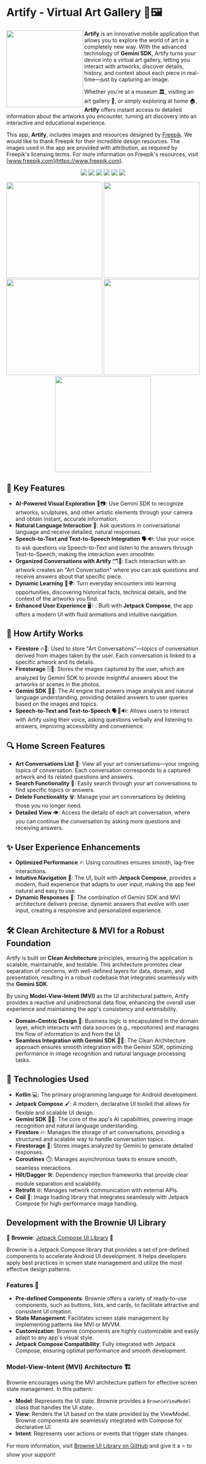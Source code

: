 # Artify - Virtual Art Gallery 🎨🖼️

<img width="auto" height="200px" align="left" src="doc/main_logo.png" />

**Artify** is an innovative mobile application that allows you to explore the world of art in a completely new way. With the advanced technology of **Gemini SDK**, Artify turns your device into a virtual art gallery, letting you interact with artworks, discover details, history, and context about each piece in real-time—just by capturing an image.

Whether you're at a museum 🏛️, visiting an art gallery 🎨, or simply exploring at home 🏠, **Artify** offers instant access to detailed information about the artworks you encounter, turning art discovery into an interactive and educational experience.

This app, **Artify**, includes images and resources designed by [Freepik](https://www.freepik.com). We would like to thank Freepik for their incredible design resources. The images used in the app are provided with attribution, as required by Freepik's licensing terms. For more information on Freepik's resources, visit [www.freepik.com](https://www.freepik.com).

<p align="center">
  <img src="https://img.shields.io/badge/Android%20Studio-3DDC84.svg?style=for-the-badge&logo=android-studio&logoColor=white" />
  <img src="https://img.shields.io/badge/kotlin-%237F52FF.svg?style=for-the-badge&logo=kotlin&logoColor=white" />
  <img src="https://img.shields.io/badge/Android-3DDC84?style=for-the-badge&logo=android&logoColor=white" />
  <img src="https://img.shields.io/badge/firebase-ffca28?style=for-the-badge&logo=firebase&logoColor=black" />
  <img src="https://img.shields.io/badge/Material%20UI-007FFF?style=for-the-badge&logo=mui&logoColor=white" />
  <img src="https://img.shields.io/badge/Google%20Gemini-8E75B2?style=for-the-badge&logo=googlegemini&logoColor=white" />
</p>

<p align="center">
  <img width="250px" src="doc/screenshots/previewed/image1.jpeg" />
  <img width="250px" src="doc/screenshots/previewed/image2.jpeg" />
  <img width="250px" src="doc/screenshots/previewed/image3.jpeg" />
  <img width="250px" src="doc/screenshots/previewed/image4.jpeg" />
  <img width="250px" src="doc/screenshots/previewed/image5.jpeg" />
</p>

## 🚀 Key Features

- **AI-Powered Visual Exploration** 🤖📷: Use Gemini SDK to recognize artworks, sculptures, and other artistic elements through your camera and obtain instant, accurate information.
- **Natural Language Interaction** 💬: Ask questions in conversational language and receive detailed, natural responses.
- **Speech-to-Text and Text-to-Speech Integration** 🗣️🔊: Use your voice to ask questions via Speech-to-Text and listen to the answers through Text-to-Speech, making the interaction even smoother.
- **Organized Conversations with Artify** 🗂️💬: Each interaction with an artwork creates an "Art Conversation" where you can ask questions and receive answers about that specific piece.
- **Dynamic Learning** 📘🌍: Turn everyday encounters into learning opportunities, discovering historical facts, technical details, and the context of the artworks you find.
- **Enhanced User Experience** 🖥️✨: Built with **Jetpack Compose**, the app offers a modern UI with fluid animations and intuitive navigation.

## 🧠 How Artify Works

- **Firestore** 🔥📂: Used to store "Art Conversations"—topics of conversation derived from images taken by the user. Each conversation is linked to a specific artwork and its details.
- **Firestorage** 🗄️📸: Stores the images captured by the user, which are analyzed by Gemini SDK to provide insightful answers about the artworks or scenes in the photos.
- **Gemini SDK** 🌟🤖: The AI engine that powers image analysis and natural language understanding, providing detailed answers to user queries based on the images and topics.
- **Speech-to-Text and Text-to-Speech** 🗣️🔄🔊: Allows users to interact with Artify using their voice, asking questions verbally and listening to answers, improving accessibility and convenience.

## 🔍 Home Screen Features

- **Art Conversations List** 📄: View all your art conversations—your ongoing topics of conversation. Each conversation corresponds to a captured artwork and its related questions and answers.
- **Search Functionality** 🔎: Easily search through your art conversations to find specific topics or answers.
- **Delete Functionality** 🗑️: Manage your art conversations by deleting those you no longer need.
- **Detailed View** 👁️: Access the details of each art conversation, where you can continue the conversation by asking more questions and receiving answers.

## ✨ User Experience Enhancements

- **Optimized Performance** ⚡: Using coroutines ensures smooth, lag-free interactions.
- **Intuitive Navigation** 🧭: The UI, built with **Jetpack Compose**, provides a modern, fluid experience that adapts to user input, making the app feel natural and easy to use.
- **Dynamic Responses** 🎯: The combination of Gemini SDK and MVI architecture delivers precise, dynamic answers that evolve with user input, creating a responsive and personalized experience.

## 🛠️ Clean Architecture & MVI for a Robust Foundation

Artify is built on **Clean Architecture** principles, ensuring the application is scalable, maintainable, and testable. This architecture promotes clear separation of concerns, with well-defined layers for data, domain, and presentation, resulting in a robust codebase that integrates seamlessly with the **Gemini SDK**.

By using **Model-View-Intent (MVI)** as the UI architectural pattern, Artify provides a reactive and unidirectional data flow, enhancing the overall user experience and maintaining the app's consistency and extensibility.

- **Domain-Centric Design** 🧩: Business logic is encapsulated in the domain layer, which interacts with data sources (e.g., repositories) and manages the flow of information to and from the UI.
- **Seamless Integration with Gemini SDK** 🤖🌐: The Clean Architecture approach ensures smooth integration with the Gemini SDK, optimizing performance in image recognition and natural language processing tasks.

## 🧰 Technologies Used

- **Kotlin** 💻: The primary programming language for Android development.
- **Jetpack Compose** 🖌️: A modern, declarative UI toolkit that allows for flexible and scalable UI design.
- **Gemini SDK** 🚀🤖: The core of the app's AI capabilities, powering image recognition and natural language understanding.
- **Firestore** 🔥: Manages the storage of art conversations, providing a structured and scalable way to handle conversation topics.
- **Firestorage** 📸: Stores images analyzed by Gemini to generate detailed responses.
- **Coroutines** ⏱️: Manages asynchronous tasks to ensure smooth, seamless interactions.
- **Hilt/Dagger** 🛠️: Dependency injection frameworks that provide clear module separation and scalability.
- **Retrofit** 🌐: Manages network communication with external APIs.
- **Coil** 🎨: Image loading library that integrates seamlessly with Jetpack Compose for high-performance image handling.

## Development with the Brownie UI Library

🍫 **Brownie**: [Jetpack Compose UI Library](https://github.com/sergio11/brownie_ui_library) 🚀

Brownie is a Jetpack Compose library that provides a set of pre-defined components to accelerate Android UI development. It helps developers apply best practices in screen state management and utilize the most effective design patterns.

### Features 🎉

- **Pre-defined Components**: Brownie offers a variety of ready-to-use components, such as buttons, lists, and cards, to facilitate attractive and consistent UI creation.
- **State Management**: Facilitates screen state management by implementing patterns like MVI or MVVM.
- **Customization**: Brownie components are highly customizable and easily adapt to any app's visual style.
- **Jetpack Compose Compatibility**: Fully integrated with Jetpack Compose, ensuring optimal performance and smooth development.

### Model-View-Intent (MVI) Architecture 🏗️

Brownie encourages using the MVI architecture pattern for effective screen state management. In this pattern:

- **Model**: Represents the UI state. Brownie provides a `BrownieViewModel` class that handles the UI state.
- **View**: Renders the UI based on the state provided by the ViewModel. Brownie components are seamlessly integrated with Compose for declarative UI.
- **Intent**: Represents user actions or events that trigger state changes.

For more information, visit [Brownie UI Library on GitHub](https://github.com/sergio11/brownie_ui_library) and give it a ⭐ to show your support!
